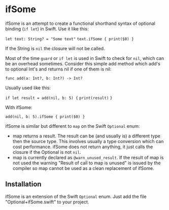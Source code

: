 # ifSome

ifSome is an attempt to create a functional shorthand syntax of optional binding (`if let`) in Swift. Use it like this:

`let text: String? = "Some text"`
`text.ifSome { print($0) }`

If the String is `nil` the closure will not be called.

Most of the time `guard` or `if let` is used in Swift to check for `nil`, which can be an overhead sometimes. Consider this simple add method which add's to optional Int's and returns nil if one of them is nil:

`func add(a: Int?, b: Int?) -> Int?`

Usually used like this:

`if let result = add(nil, b: 5) {`
	`print(result)`
`}`

With ifSome:

`add(nil, b: 5).ifSome { print($0) }`

ifSome is similar but different to `map` on the Swift `Optional` enum:

- map returns a result. The result can be (and usually is) a different type then the source type. This involves usually a type conversion which can cost performance. ifSome does not return anything, it just calls the closure if the Optional is not `nil`.
- map is currently declared as `@warn_unused_result`. If the result of map is not used the warning "Result of call to map is unused" is issued by the compiler so map cannot be used as a clean replacement of ifSome.

## Installation

ifSome is an extension of the Swift `Optional` enum. Just add the file "Optional+ifSome.swift" to your project.

